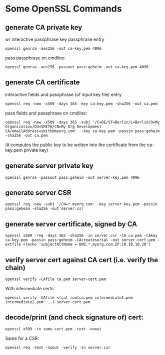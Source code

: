# Some OpenSSL Commands


## generate CA private key

w/ interactive passphrase key passphrase entry

```
openssl genrsa -aes256 -out ca-key.pem 4096
```

pass passphrase on cmdline:

```
openssl genrsa -aes256 -passout pass:geheim -out ca-key.pem 4096
```


## generate CA certificate

interactive fields and passphrase (of input key file) entry

```
openssl req -new -x509 -days 365 -key ca-key.pem -sha256 -out ca.pem
```


pass fields and passphrase on cmdline:

```
openssl req -new -x509 -days 365 -subj '/C=DE/ST=Berlin/L=Berlin/O=My Organization/OU=SMITH/CN=My Org Development CA/emailAddress=smith@myorg.com'  -key ca-key.pem -passin pass:geheim -sha256 -out ca.pem
```

(it computes the public key to be written into the certificate from the ca-key.pem private key)



## generate server private key

```
openssl genrsa -passout pass:geheim -out server-key.pem 4096
```

## generate server CSR

```
openssl req -new -subj '/CN=*.myorg.com' -key server-key.pem -passin pass:geheim -sha256 -out server.csr
```

## generate server certificate, signed by CA

```
openssl x509 -req -days 365 -sha256 -in server.csr -CA ca.pem -CAkey ca-key.pem -passin pass:geheim -CAcreateserial -out server-cert.pem -extfile <(echo 'subjectAltName = DNS:*.myorg.com,IP:10.10.10.20')
```

## verify server cert against CA cert (i.e. verify the chain)

```
openssl verify -CAfile ca.pem server-cert.pem
```

With intermediate certs:

```
openssl verify -CAfile <(cat rootca.pem intermediate1.pem intermediate2.pem ...) server-cert.pem
```


## decode/print (and check signature of) cert:

```
openssl x509 -in some-cert.pem -text -noout
```

Same for a CSR:

```
openssl req -text -noout -verify -in server.csr
```
